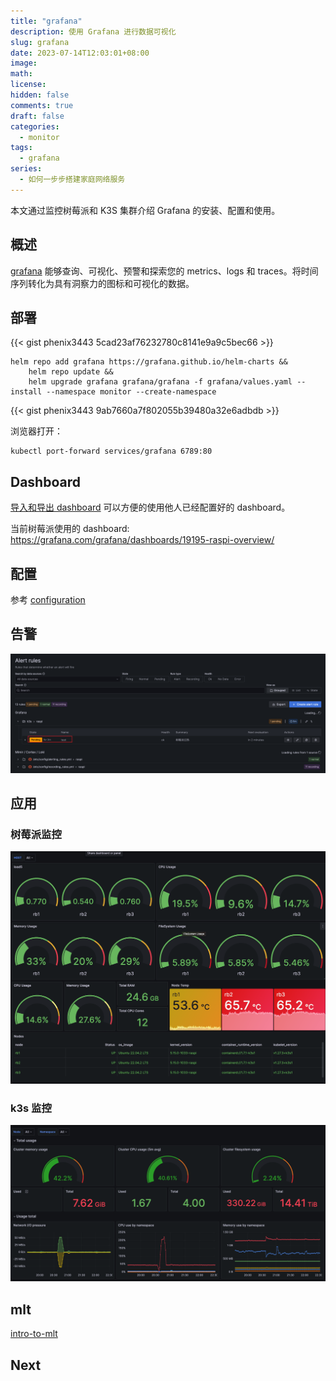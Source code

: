 ```yaml
---
title: "grafana"
description: 使用 Grafana 进行数据可视化
slug: grafana
date: 2023-07-14T12:03:01+08:00
image:
math:
license:
hidden: false
comments: true
draft: false
categories:
  - monitor
tags:
  - grafana
series:
  - 如何一步步搭建家庭网络服务
---
```


本文通过监控树莓派和 K3S 集群介绍 Grafana 的安装、配置和使用。

<!--more-->

## 概述

[grafana](https://grafana.com/docs/grafana/latest/introduction/) 能够查询、可视化、预警和探索您的 metrics、logs 和 traces。将时间序列转化为具有洞察力的图标和可视化的数据。

## 部署

{{< gist phenix3443 5cad23af76232780c8141e9a9c5bec66 >}}

```shell
helm repo add grafana https://grafana.github.io/helm-charts &&
    helm repo update &&
    helm upgrade grafana grafana/grafana -f grafana/values.yaml --install --namespace monitor --create-namespace
```

{{< gist phenix3443 9ab7660a7f802055b39480a32e6adbdb >}}

浏览器打开：

```shell
kubectl port-forward services/grafana 6789:80
```

## Dashboard

[导入和导出 dashboard](https://grafana.com/docs/grafana/latest/dashboards/share-dashboards-panels/#dashboard-export) 可以方便的使用他人已经配置好的 dashboard。

当前树莓派使用的 dashboard: <https://grafana.com/grafana/dashboards/19195-raspi-overview/>

## 配置

参考 [configuration](https://grafana.com/docs/grafana/latest/setup-grafana/configure-grafana/)

## 告警

![alert](images/alert.png)

## 应用

### 树莓派监控

![raspi](images/raspi.png)

### k3s 监控

![k3s](images/k3s.png)

## mlt

[intro-to-mlt](https://github.com/grafana/intro-to-mlt)

## Next
